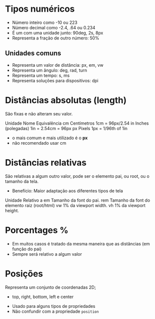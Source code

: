 # Tipos numéricos

* <integer>       Número inteiro como -10 ou 223
* <number>        Número decimal como -2.4, .64 ou 0.234
* <dimension>     É um <number> com uma unidade junto: 90deg, 2s, 8px
* <percentagem>   Representa a fração de outro número: 50%

## Unidades comuns

* <length>        Representa um valor de distância: px, em, vw
* <angle>         Representa um ângulo: deg, rad, turn
* <time>          Representa um tempo: s, ms
* <resolution>    Representa soluções para dispositivos: dpi

# Distâncias absolutas (length)

São fixas e não alteram seu valor.

Unidade     Nome                  Equivalência
cm          Centímetros           1cm = 96px/2.54
in          Inches (polegadas)    1in = 2.54cm = 96px
px          Pixels                1px = 1/96th of 1in

* o mais comum e mais utilizado é o **px**
* não recomendado usar cm

# Distâncias relativas

São relativas a algum outro valor, pode ser o elemento pai, ou root, ou o tamanho da tela.

* Benefício: Maior adaptação aos diferentes tipos de tela

Unidade         Relativo a
em              Tamanho da font do pai.
rem             Tamanho da font do elemento raiz (root/html)
vw              1% da viewport width.
vh              1% da viewport height.

# Porcentages %

* Em muitos casos é tratado da mesma maneira que as distâncias <length> (em função do pai)
* Sempre será relativo a algum valor

# Posições

<position>

Representa um conjunto de coordenadas 2D;
- top, right, bottom, left e center

* Usado para alguns tipos de propriedades
* Não confundir com a propriedade `position`

